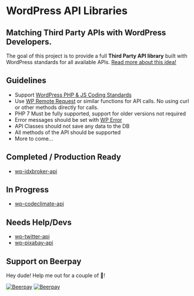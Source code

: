# WordPress API Libraries

## Matching Third Party APIs with WordPress Developers.

The goal of this project is to provide a full **Third Party API library** built with WordPress standards for all available APIs. [Read more about this idea!](https://www.linkedin.com/pulse/api-client-libraries-wordpress-brandon-hubbard)

## Guidelines

* Support [WordPress PHP & JS Coding Standards](https://codex.wordpress.org/WordPress_Coding_Standards)
* Use [WP Remote Request](https://developer.wordpress.org/reference/functions/wp_remote_request/) or similar functions for API calls. No using curl or other methods directly for calls.
* PHP 7 Must be fully supported, support for older versions not required
* Error messages should be set with [WP Error](https://codex.wordpress.org/Class_Reference/WP_Error)
* API Classes should not save any data to the DB
* All methods of the API should be supported
* More to come...

## Completed / Production Ready

* [wp-idxbroker-api](https://github.com/wp-api-libraries/wp-idxbroker-api)

## In Progress

* [wp-codeclimate-api](https://github.com/wp-api-libraries/wp-codeclimate-api)

## Needs Help/Devs

* [wp-twitter-api](https://github.com/wp-api-libraries/wp-twitter-api)
* [wp-pixabay-api](https://github.com/wp-api-libraries/wp-pixabay-api)

## Support on Beerpay
Hey dude! Help me out for a couple of :beers:!

[![Beerpay](https://beerpay.io/wp-api-libraries/wp-api-libraries.com/badge.svg?style=beer-square)](https://beerpay.io/wp-api-libraries/wp-api-libraries.com)  [![Beerpay](https://beerpay.io/wp-api-libraries/wp-api-libraries.com/make-wish.svg?style=flat-square)](https://beerpay.io/wp-api-libraries/wp-api-libraries.com?focus=wish)
